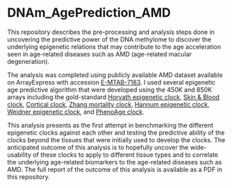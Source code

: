 # DNAm_AgePrediction_AMD
 This repository describes the pre-processing and analysis steps done in uncovering the predictive power of the DNA methylome to discover the underlying epigenetic relations that may contribute to the age acceleration seen in age-related diseases such as AMD (age-related macular degeneration).

The analysis was completed using publicly available AMD dataset available on ArrayExpress with accession [E-MTAB-7183](https://www.ebi.ac.uk/biostudies/arrayexpress/studies/E-MTAB-7183?query=E-MTAB-7183). I used several epigenetic age predictive algorithm that were developed using the 450K and 850K arrays including the gold-standard [Horvath epigenetic clock](https://www.nature.com/articles/s41576-018-0004-3), [Skin & Blood clock](https://pmc.ncbi.nlm.nih.gov/articles/PMC6075434/), [Cortical clock](https://pmc.ncbi.nlm.nih.gov/articles/PMC7805794/), [Zhang mortality clock](https://www.nature.com/articles/ncomms14617), [Hannum epigenetic clock](https://www.sciencedirect.com/science/article/pii/S1097276512008933), [Weidner epigenetic clock](https://genomebiology.biomedcentral.com/articles/10.1186/gb-2014-15-2-r24), and [PhenoAge clock](https://pmc.ncbi.nlm.nih.gov/articles/PMC5940111/). 

This analysis presents as the first attempt in benchmarking the different epigenetic clocks against each other and testing the predictive ability of the clocks beyond the tissues that were initially used to develop the clocks. The anticipated outcome of this analysis is to hopefully uncover the wide-usability of these clocks to apply to different tissue types and to correlate the underlying age-related biomarkers to the age-related diseases such as AMD. The full report of the outcome of this analysis is available as a PDF in this repository. 

